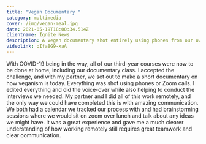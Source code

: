```yaml
---
title: "Vegan Documentary "
category: multimedia
cover: /img/vegan-meal.jpg
date: 2021-05-19T18:00:34.514Z
clientname: Ignite News
description: A Vegan documentary shot entirely using phones from our own homes
videolink: oIfa8G9-xaA
---
```

With COVID-19 being in the way, all of our third-year courses were now to be done at home, including our documentary class. I accepted the challenge, and with my partner, we set out to make a short documentary on how veganism is today. Everything was shot using phones or Zoom calls. I edited everything and did the voice-over while also helping to conduct the interviews we needed. My partner and I did all of this work remotely, and the only way we could have completed this is with amazing communication. We both had a calendar we tracked our process with and had brainstorming sessions where we would sit on zoom over lunch and talk about any ideas we might have. It was a great experience and gave me a much clearer understanding of how working remotely still requires great teamwork and clear communication.